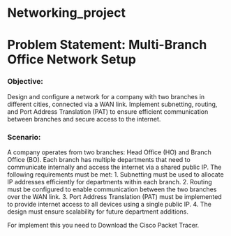 # Networking_project
<h1>Problem Statement: Multi-Branch Office Network Setup</h1> 
<h3>Objective:</h3> 
<p>Design and configure a network for a company with two branches in different cities, connected via a WAN link. Implement subnetting, routing, and Port Address Translation (PAT) to ensure efficient communication between branches and secure access to the internet. </p>
<h3>Scenario: </h3>
<p>A company operates from two branches: Head Office (HO) and Branch Office (BO). Each 
branch has multiple departments that need to communicate internally and access the internet 
via a shared public IP. The following requirements must be met: 
1. Subnetting must be used to allocate IP addresses efficiently for departments within 
each branch. 
2. Routing must be configured to enable communication between the two branches over 
the WAN link. 
3. Port Address Translation (PAT) must be implemented to provide internet access to 
all devices using a single public IP. 
4. The design must ensure scalability for future department additions. </p>

<p>
  For implement this you need to Download the Cisco Packet Tracer.
</p>
